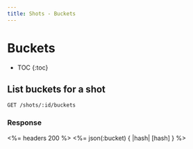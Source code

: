 ```yaml
---
title: Shots - Buckets
---
```


# Buckets

* TOC
{:toc}

## List buckets for a shot

    GET /shots/:id/buckets

### Response

<%= headers 200 %>
<%= json(:bucket) { |hash| [hash] } %>
